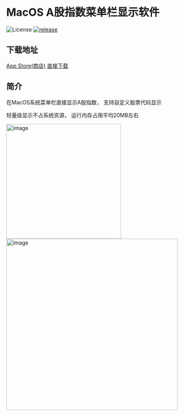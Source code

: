 # MacOS A股指数菜单栏显示软件
![License](https://img.shields.io/badge/license-MIT-green)
[![release](https://img.shields.io/github/v/release/kylelin1998/AShareIndex)](https://github.com/kylelin1998/AShareIndex/releases/latest)

## 下载地址
[App Store(商店)](https://apps.apple.com/cn/app/a%E8%82%A1%E5%AE%9E%E6%97%B6%E6%8C%87%E6%95%B0%E8%8F%9C%E5%8D%95%E6%A0%8F%E6%98%BE%E7%A4%BA/id6476905902?mt=12)
[直接下载](https://github.com/kylelin1998/AShareIndex/releases)

## 简介
在MacOS系统菜单栏直接显示A股指数， 支持自定义股票代码显示

轻量级显示不占系统资源， 运行内存占用平均20MB左右

<img width="304" alt="image" src="https://github.com/kylelin1998/AShareIndex/assets/38401813/39df52a9-5c66-489a-be1d-802cd41e605b">

<img width="454" alt="image" src="https://github.com/kylelin1998/AShareIndex/assets/38401813/9b4221a4-1d93-4b10-a65f-28a578df0bac">

